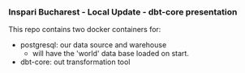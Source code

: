 ### Inspari Bucharest - Local Update - dbt-core presentation

This repo contains two docker containers for:
 - postgresql: our data source and warehouse
    - will have the 'world' data base loaded on start.
 - dbt-core: out transformation tool